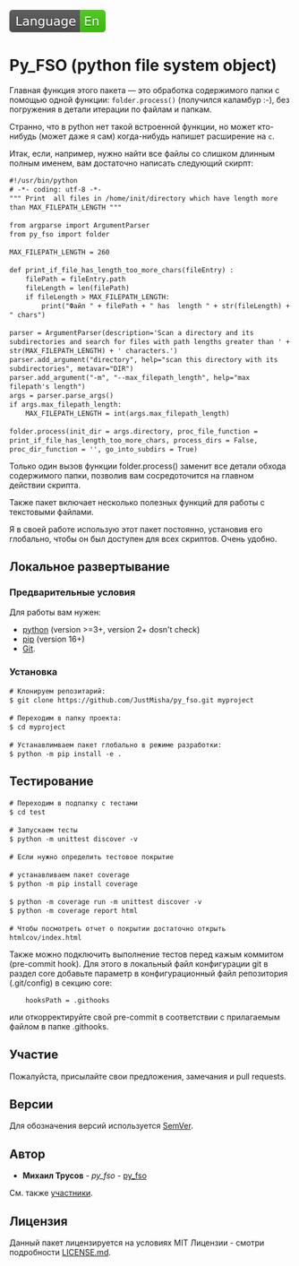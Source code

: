[![en](en.svg)](../README.md)
# Py_FSO (python file system object)

Главная функция этого пакета &mdash; это обработка содержимого папки с помощью одной функции: ``` folder.process() ``` (получился каламбур :-), без погружения в детали итерации по файлам и папкам.  

Странно, что в python нет такой встроенной функции, но может кто-нибудь (может даже я сам) когда-нибудь напишет расширение на ```c```.

Итак, если, например, нужно найти все файлы со слишком длинным полным именем, вам достаточно написать следующий скирпт:

```
#!/usr/bin/python
# -*- coding: utf-8 -*-
""" Print  all files in /home/init/directory which have length more than MAX_FILEPATH_LENGTH """

from argparse import ArgumentParser
from py_fso import folder

MAX_FILEPATH_LENGTH = 260

def print_if_file_has_length_too_more_chars(fileEntry) :
    filePath = fileEntry.path
    fileLength = len(filePath)
    if fileLength > MAX_FILEPATH_LENGTH:
        print("Файл " + filePath + " has  length " + str(fileLength) + " chars")

parser = ArgumentParser(description='Scan a directory and its subdirectories and search for files with path lengths greater than ' + str(MAX_FILEPATH_LENGTH) + ' characters.')
parser.add_argument("directory", help="scan this directory with its subdirectories", metavar="DIR")
parser.add_argument("-m", "--max_filepath_length", help="max filepath's length")
args = parser.parse_args()
if args.max_filepath_length:
    MAX_FILEPATH_LENGTH = int(args.max_filepath_length)

folder.process(init_dir = args.directory, proc_file_function = print_if_file_has_length_too_more_chars, process_dirs = False, proc_dir_function = '', go_into_subdirs = True)

```

Только один вызов функции folder.process() заменит все детали обхода содержимого папки, позволив вам сосредоточится на главном действии скрипта.

Также пакет включает несколько полезных функций для работы с текстовыми файлами.

Я в своей работе использую этот пакет постоянно, установив его глобально, чтобы он был доступен для всех скриптов. Очень удобно.

## Локальное развертывание

### Предварительные условия

Для работы вам нужен:

* [python](https://www.python.org/) (version  >=3+, version 2+ dosn't check)
* [pip](https://pypi.org/project/pip/) (version 16+)
* [Git](https://git-scm.com).


### Установка

```
# Клонируем репозитарий:
$ git clone https://github.com/JustMisha/py_fso.git myproject

# Переходим в папку проекта:
$ cd myproject

# Устанавлимваем пакет глобально в режиме разработки:
$ python -m pip install -e .

```

## Тестирование

```
# Переходим в подпапку с тестами
$ cd test

# Запускаем тесты
$ python -m unittest discover -v

# Если нужно определить тестовое покрытие

# устанавливаем пакет coverage
$ python -m pip install coverage

$ python -m coverage run -m unittest discover -v
$ python -m coverage report html

# Чтобы посмотреть отчет о покрытии достаточно открыть htmlcov/index.html
```

Также можно подключить выполнение тестов перед кажым коммитом (pre-commit hook). Для этого в локальный файл конфигурации git в раздел core добавьте параметр в конфигурационный файл репозитория (.git/config) в секцию  core:
```
    hooksPath = .githooks
``` 
или откорректируйте свой pre-commit в соответствии с прилагаемым файлом в папке .githooks.


## Участие

Пожалуйста, присылайте свои предложения, замечания и pull requests.

## Версии

Для обозначения версий используется [SemVer](http://semver.org/).

## Автор

* **Михаил Трусов** - *py_fso* - [py_fso](https://github.com/JustMisha/py_fso)

См. также [участники](https://github.com/your/project/contributors).

## Лицензия

Данный пакет лицензируется на условиях MIT Лицензии - смотри подробности [LICENSE.md](../LICENSE.md).

